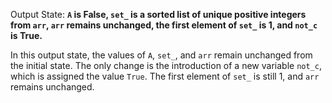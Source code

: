 Output State: **`A` is False, `set_` is a sorted list of unique positive integers from `arr`, `arr` remains unchanged, the first element of `set_` is 1, and `not_c` is True.**

In this output state, the values of `A`, `set_`, and `arr` remain unchanged from the initial state. The only change is the introduction of a new variable `not_c`, which is assigned the value `True`. The first element of `set_` is still 1, and `arr` remains unchanged.
